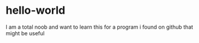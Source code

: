 # hello-world
I am a total noob and want to learn this for a program i found on github that might be useful
